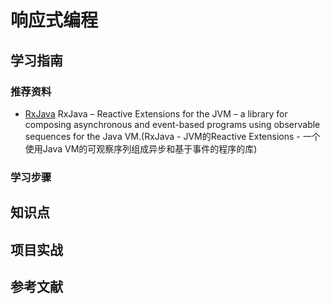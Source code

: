 # 响应式编程

## 学习指南

### 推荐资料

* [RxJava](https://github.com/ReactiveX/RxJava) RxJava – Reactive Extensions for the JVM – a library for composing asynchronous and event-based programs using observable sequences for the Java VM.(RxJava - JVM的Reactive Extensions - 一个使用Java VM的可观察序列组成异步和基于事件的程序的库)

### 学习步骤

## 知识点

## 项目实战

## 参考文献
